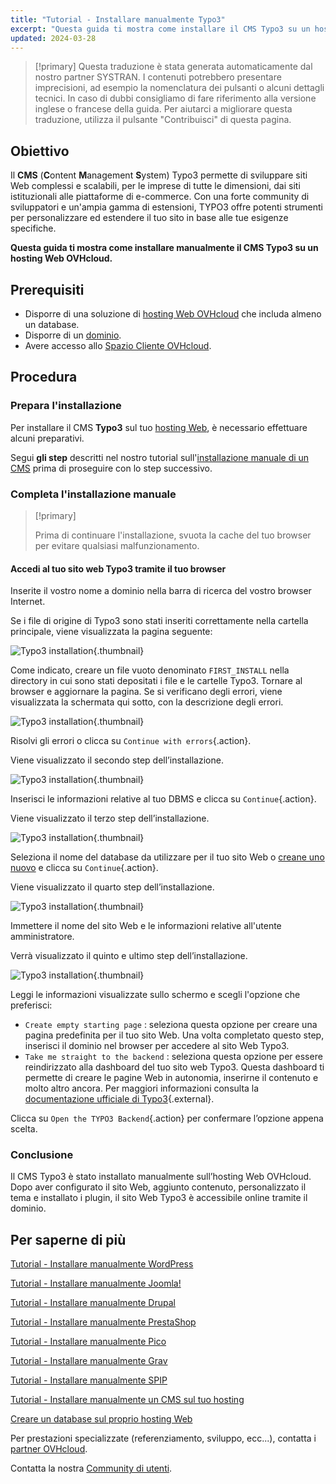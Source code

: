 ```yaml
---
title: "Tutorial - Installare manualmente Typo3"
excerpt: "Questa guida ti mostra come installare il CMS Typo3 su un hosting Web OVHcloud"
updated: 2024-03-28
---
```


> [!primary]
> Questa traduzione è stata generata automaticamente dal nostro partner SYSTRAN. I contenuti potrebbero presentare imprecisioni, ad esempio la nomenclatura dei pulsanti o alcuni dettagli tecnici. In caso di dubbi consigliamo di fare riferimento alla versione inglese o francese della guida. Per aiutarci a migliorare questa traduzione, utilizza il pulsante "Contribuisci" di questa pagina.
>

## Obiettivo

Il **CMS** (**C**ontent **M**anagement **S**ystem) Typo3 permette di sviluppare siti Web complessi e scalabili, per le imprese di tutte le dimensioni, dai siti istituzionali alle piattaforme di e-commerce. Con una forte community di sviluppatori e un'ampia gamma di estensioni, TYPO3 offre potenti strumenti per personalizzare ed estendere il tuo sito in base alle tue esigenze specifiche.

**Questa guida ti mostra come installare manualmente il CMS Typo3 su un hosting Web OVHcloud.**

## Prerequisiti

- Disporre di una soluzione di [hosting Web OVHcloud](/links/web/hosting) che includa almeno un database.
- Disporre di un [dominio](/links/web/domains).
- Avere accesso allo [Spazio Cliente OVHcloud](/links/manager).

## Procedura

### Prepara l'installazione

Per installare il CMS **Typo3** sul tuo [hosting Web](/links/web/hosting), è necessario effettuare alcuni preparativi.

Segui **gli step** descritti nel nostro tutorial sull'[installazione manuale di un CMS](/pages/web_cloud/web_hosting/cms_manual_installation) prima di proseguire con lo step successivo.

### Completa l'installazione manuale

> [!primary]
>
> Prima di continuare l'installazione, svuota la cache del tuo browser per evitare qualsiasi malfunzionamento.
>

#### Accedi al tuo sito web Typo3 tramite il tuo browser

Inserite il vostro nome a dominio nella barra di ricerca del vostro browser Internet.

Se i file di origine di Typo3 sono stati inseriti correttamente nella cartella principale, viene visualizzata la pagina seguente:

![Typo3 installation](/pages/assets/screens/other/cms/typo3/install_step_one.png){.thumbnail}

Come indicato, creare un file vuoto denominato `FIRST_INSTALL` nella directory in cui sono stati depositati i file e le cartelle Typo3. Tornare al browser e aggiornare la pagina. Se si verificano degli errori, viene visualizzata la schermata qui sotto, con la descrizione degli errori.

![Typo3 installation](/pages/assets/screens/other/cms/typo3/install_step_2_error.png){.thumbnail}

Risolvi gli errori o clicca su `Continue with errors`{.action}.

Viene visualizzato il secondo step dell’installazione.

![Typo3 installation](/pages/assets/screens/other/cms/typo3/install_step_2.png){.thumbnail}

Inserisci le informazioni relative al tuo DBMS e clicca su `Continue`{.action}.

Viene visualizzato il terzo step dell’installazione.

![Typo3 installation](/pages/assets/screens/other/cms/typo3/install_step_3.png){.thumbnail}

Seleziona il nome del database da utilizzare per il tuo sito Web o [creane uno nuovo](/pages/web_cloud/web_hosting/sql_create_database) e clicca su `Continue`{.action}.

Viene visualizzato il quarto step dell’installazione.

![Typo3 installation](/pages/assets/screens/other/cms/typo3/install_step_4.png){.thumbnail}

Immettere il nome del sito Web e le informazioni relative all'utente amministratore.

Verrà visualizzato il quinto e ultimo step dell’installazione.

![Typo3 installation](/pages/assets/screens/other/cms/typo3/install_step_5.png){.thumbnail}

Leggi le informazioni visualizzate sullo schermo e scegli l'opzione che preferisci:

- `Create empty starting page` : seleziona questa opzione per creare una pagina predefinita per il tuo sito Web. Una volta completato questo step, inserisci il dominio nel browser per accedere al sito Web Typo3.
- `Take me straight to the backend` : seleziona questa opzione per essere reindirizzato alla dashboard del tuo sito web Typo3. Questa dashboard ti permette di creare le pagine Web in autonomia, inserirne il contenuto e molto altro ancora. Per maggiori informazioni consulta la [documentazione ufficiale di Typo3](https://docs.typo3.org/Home/GettingStarted.html){.external}.

Clicca su `Open the TYPO3 Backend`{.action} per confermare l’opzione appena scelta.

### Conclusione

Il CMS Typo3 è stato installato manualmente sull’hosting Web OVHcloud. Dopo aver configurato il sito Web, aggiunto contenuto, personalizzato il tema e installato i plugin, il sito Web Typo3 è accessibile online tramite il dominio.

## Per saperne di più <a name="go-further"></a>

[Tutorial - Installare manualmente WordPress](/pages/web_cloud/web_hosting/cms_manual_installation_wordpress)

[Tutorial - Installare manualmente Joomla!](/pages/web_cloud/web_hosting/cms_manual_installation_joomla)

[Tutorial - Installare manualmente Drupal](/pages/web_cloud/web_hosting/cms_manual_installation_drupal)

[Tutorial - Installare manualmente PrestaShop](/pages/web_cloud/web_hosting/cms_manual_installation_prestashop)

[Tutorial - Installare manualmente Pico](/pages/web_cloud/web_hosting/cms_manual_installation_pico)

[Tutorial - Installare manualmente Grav](/pages/web_cloud/web_hosting/cms_manual_installation_grav)

[Tutorial - Installare manualmente SPIP](/pages/web_cloud/web_hosting/cms_manual_installation_spip)

[Tutorial - Installare manualmente un CMS sul tuo hosting](/pages/web_cloud/web_hosting/cms_manual_installation)

[Creare un database sul proprio hosting Web](/pages/web_cloud/web_hosting/sql_create_database)
 
Per prestazioni specializzate (referenziamento, sviluppo, ecc...), contatta i [partner OVHcloud](/links/partner).
 
Contatta la nostra [Community di utenti](/links/community).